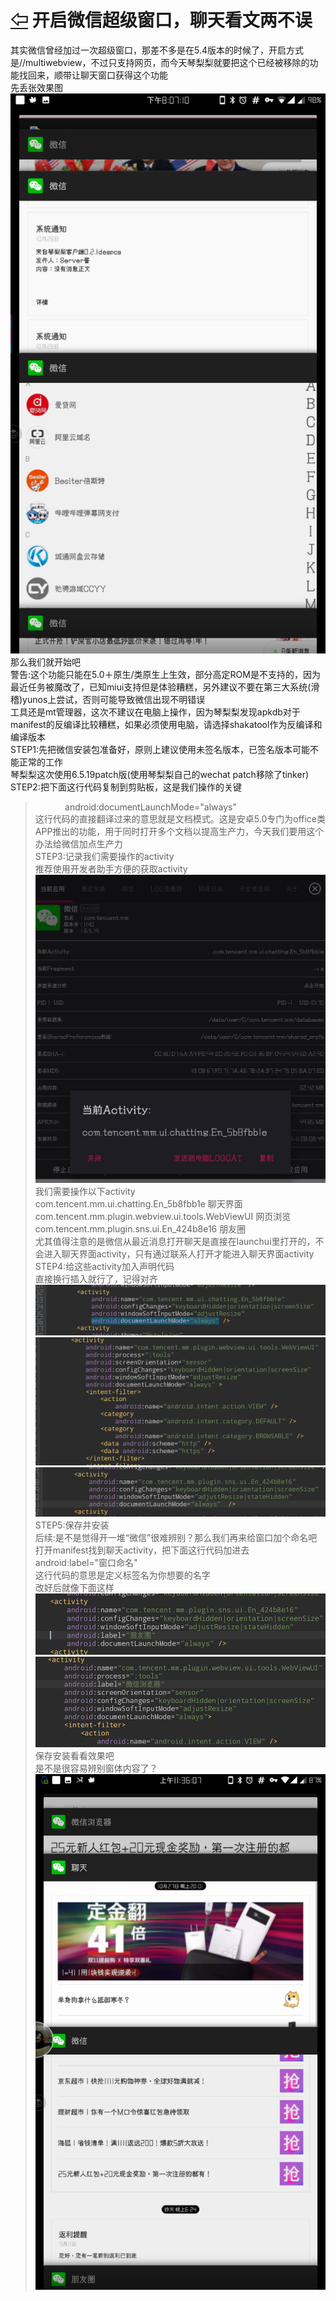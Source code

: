 # [⇦][] 开启微信超级窗口，聊天看文两不误  
其实微信曾经加过一次超级窗口，那差不多是在5.4版本的时候了，开启方式是//multiwebview，不过只支持网页，而今天琴梨梨就要把这个已经被移除的功能找回来，顺带让聊天窗口获得这个功能  
先丢张效果图  
![](79.png)  
那么我们就开始吧  
警告:这个功能只能在5.0＋原生/类原生上生效，部分高定ROM是不支持的，因为最近任务被魔改了，已知miui支持但是体验糟糕，另外建议不要在第三大系统(滑稽)yunos上尝试，否则可能导致微信出现不明错误  
工具还是mt管理器，这次不建议在电脑上操作，因为琴梨梨发现apkdb对于manifest的反编译比较糟糕，如果必须使用电脑，请选择shakatool作为反编译和编译版本  
STEP1:先把微信安装包准备好，原则上建议使用未签名版本，已签名版本可能不能正常的工作  
琴梨梨这次使用6.5.19patch版(使用琴梨梨自己的wechat patch移除了tinker)  
STEP2:把下面这行代码复制到剪贴板，这是我们操作的关键  
>             android:documentLaunchMode="always"   
这行代码的直接翻译过来的意思就是文档模式。这是安卓5.0专门为office类APP推出的功能，用于同时打开多个文档以提高生产力，今天我们要用这个办法给微信加点生产力  
STEP3:记录我们需要操作的activity  
推荐使用开发者助手方便的获取activity  
![](80.png)  
我们需要操作以下activity  
com.tencent.mm.ui.chatting.En_5b8fbb1e 聊天界面  
com.tencent.mm.plugin.webview.ui.tools.WebViewUI 网页浏览  
com.tencent.mm.plugin.sns.ui.En_424b8e16 朋友圈  
尤其值得注意的是微信从最近消息打开聊天是直接在launchui里打开的，不会进入聊天界面activity，只有通过联系人打开才能进入聊天界面activity  
STEP4:给这些activity加入声明代码  
直接换行插入就行了，记得对齐  
![](81.png)  
![](82.png)  
![](83.png)  
STEP5:保存并安装  
后续:是不是觉得开一堆“微信”很难辨别？那么我们再来给窗口加个命名吧  
打开manifest找到聊天activity，把下面这行代码加进去  
>  android:label="窗口命名"  
这行代码的意思是定义标签名为你想要的名字  
改好后就像下面这样  
![](84.png)  
![](85.png)  
保存安装看看效果吧  
是不是很容易辨别窗体内容了？  
![](86.png)


[⇦]: ../../list.md

